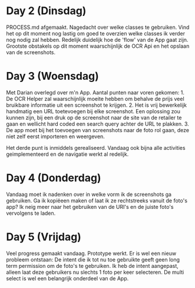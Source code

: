 # Day 2 (Dinsdag)
PROCESS.md afgemaakt. Nagedacht over welke classes te gebruiken. Vind het op dit moment nog lastig om goed te overzien welke classes
ik verder nog nodig zal hebben. Redelijk duidelijk hoe de 'flow' van de App gaat zijn. Grootste obstakels op dit moment waarschijnlijk de 
OCR Api en het opslaan van de screenshots.

# Day 3 (Woensdag)
Met Darian overlegd over m'n App. Aantal punten naar voren gekomen: 1. De OCR Helper zal waarschijnlijk moeite hebben om behalve de prijs
veel bruikbare informatie uit een screenshot te krijgen. 2. Het is vrij bewerkelijk handmatig een URL toetevoegen bij elke screenshot. Een
oplossing zou kunnen zijn, bij een druk op de screenshot naar de site van de retailer te gaan en wellicht hard coded een search query achter
de URL te plakken. 3. De app moet bij het toevoegen van screenshots naar de foto rol gaan, deze niet zelf eerst importeren en weergeven.

Het derde punt is inmiddels gerealiseerd. Vandaag ook bijna alle activities geimplementeerd en de navigatie werkt al redelijk. 

# Day 4 (Donderdag)

Vandaag moet ik nadenken over in welke vorm ik de screenshots ga gebruiken. Ga ik kopiëeen maken of laat ik ze rechtstreeks vanuit de foto's app?
Ik neig meer naar het gebruiken van de URI's en de juiste foto's vervolgens te laden.

# Day 5 (Vrijdag)

Veel progress gemaakt vandaag. Prototype werkt. Er is wel een nieuw probleem ontstaan: De intent die ik tot nu toe gebruikte geeft geen long term
permission om de foto's te gebruiken. Ik heb de intent aangepast, alleen laat deze gebruikers nu slechts 1 foto per keer selecteren.
De multi select is wel een belangrijk onderdeel van de App.
